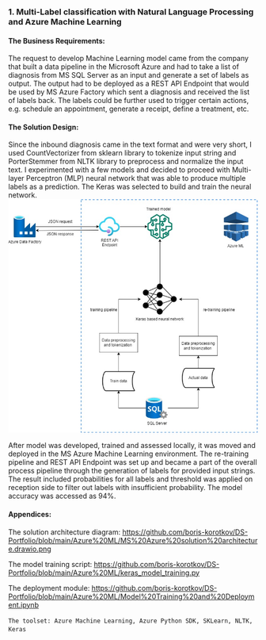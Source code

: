 ### 1. Multi-Label classification with Natural Language Processing and Azure Machine Learning 

#### The Business Requirements: 
The request to develop Machine Learning model came from the company that built a data pipeline in the Microsoft Azure and had to take a list of diagnosis from MS SQL Server as an input and generate a set of labels as output. The output had to be deployed as a REST API Endpoint that would be used by MS Azure Factory which sent a diagnosis and received the list of labels back. The labels could be  further used to trigger certain actions, e.g.  schedule an appointment, generate a receipt, define a treatment, etc. 

#### The Solution Design: 
Since the inbound diagnosis came in the text format and were very short, I used CountVectorizer from sklearn library to tokenize input string and PorterStemmer from NLTK library to preprocess and normalize the input text.
I experimented with a few models and decided to proceed with Multi-layer Perceptron (MLP) neural network  that was able to produce multiple labels as a prediction. The Keras was selected to build and train the neural network. <br>
![enter image description here](https://github.com/boris-korotkov/The-Labels-Generator/blob/main/MS%20Azure%20solution%20architecture.jpg)

After model was developed, trained and assessed locally, it was moved and deployed in the  MS Azure Machine Learning environment. The re-training pipeline and REST API Endpoint was set up and became a part of the overall process pipeline through the generation of labels for provided input strings. The result included probabilities for all labels  and threshold was applied on reception side to filter out labels with insufficient probability. The model accuracy was accessed as 94%.



#### Appendices: 
The solution architecture diagram: https://github.com/boris-korotkov/DS-Portfolio/blob/main/Azure%20ML/MS%20Azure%20solution%20architecture.drawio.png

 The model training script: https://github.com/boris-korotkov/DS-Portfolio/blob/main/Azure%20ML/keras_model_training.py
   
 The deployment module: https://github.com/boris-korotkov/DS-Portfolio/blob/main/Azure%20ML/Model%20Training%20and%20Deployment.ipynb
      
 `The toolset: Azure Machine Learning, Azure Python SDK, SKLearn, NLTK, Keras`
